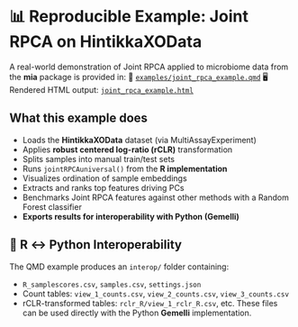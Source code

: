 # 📊 Reproducible Example: Joint RPCA on HintikkaXOData

A real-world demonstration of Joint RPCA applied to microbiome data from the **mia** package is provided in:
📄 [`examples/joint_rpca_example.qmd`](https://github.com/aituar17/Joint_RPCA_in_R/blob/main/examples/joint_rpca_example.qmd)
🖥️ Rendered HTML output: [`joint_rpca_example.html`](https://github.com/aituar17/Joint_RPCA_in_R/blob/main/examples/joint_rpca_example.html)

## What this example does
- Loads the **HintikkaXOData** dataset (via MultiAssayExperiment)
- Applies **robust centered log-ratio (rCLR)** transformation
- Splits samples into manual train/test sets
- Runs `jointRPCAuniversal()` from the **R implementation**
- Visualizes ordination of sample embeddings
- Extracts and ranks top features driving PCs
- Benchmarks Joint RPCA features against other methods with a Random Forest classifier
- **Exports results for interoperability with Python (Gemelli)**

## 🔄 R ↔ Python Interoperability
The QMD example produces an `interop/` folder containing:
- `R_samplescores.csv`, `samples.csv`, `settings.json`
- Count tables: `view_1_counts.csv`, `view_2_counts.csv`, `view_3_counts.csv`
- rCLR-transformed tables: `rclr_R/view_1_rclr_R.csv`, etc.
These files can be used directly with the Python **Gemelli** implementation.
